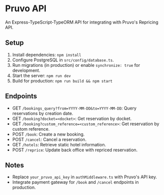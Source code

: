 # Pruvo API
An Express-TypeScript-TypeORM API for integrating with Pruvo's Repricing API.

## Setup
1. Install dependencies: `npm install`
2. Configure PostgreSQL in `src/config/database.ts`.
3. Run migrations (in production) or enable `synchronize: true` for development.
4. Start the server: `npm run dev`
5. Build for production: `npm run build && npm start`

## Endpoints
- GET `/bookings_query?from=YYYY-MM-DD&to=YYYY-MM-DD`: Query reservations by creation date.
- GET `/booking?docket=<docket>`: Get reservation by docket.
- GET `/booking?custom_reference=<custom_reference>`: Get reservation by custom reference.
- POST `/book`: Create a new booking.
- POST `/cancel`: Cancel a reservation.
- GET `/hotels`: Retrieve static hotel information.
- POST `/reprice`: Update back office with repriced reservation.

## Notes
- Replace `your_pruvo_api_key` in `authMiddleware.ts` with Pruvo's API key.
- Integrate payment gateway for `/book` and `/cancel` endpoints in production.